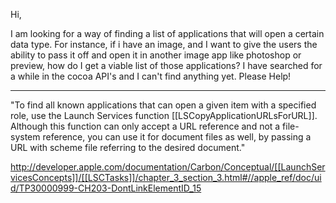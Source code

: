 Hi,

I am looking for a way of finding a list of applications that will open a certain data type. For instance, if i have an image, and I want to give the users the ability to pass it off and open it in another image app like photoshop or preview, how do I get a viable list of those applications? I have searched for a while in the cocoa API's and I can't find anything yet. Please Help!

----

"To find all known applications that can open a given item with a specified role, use the Launch Services function [[LSCopyApplicationURLsForURL]]. Although this function can only accept a URL reference and not a file-system reference, you can use it for document files as well, by passing a URL with scheme file referring to the desired document."

http://developer.apple.com/documentation/Carbon/Conceptual/[[LaunchServicesConcepts]]/[[LSCTasks]]/chapter_3_section_3.html#//apple_ref/doc/uid/TP30000999-CH203-DontLinkElementID_15
